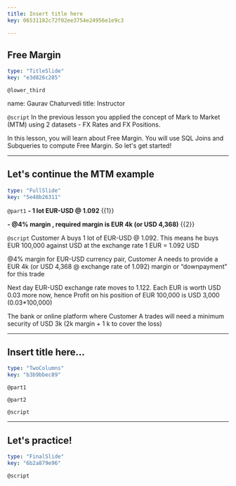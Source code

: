 ```yaml
---
title: Insert title here
key: 06531182c72f02ee3754e24956e1e9c3

---
```

## Free Margin

```yaml
type: "TitleSlide"
key: "e3d826c285"
```

`@lower_third`

name: Gaurav Chaturvedi
title: Instructor


`@script`
In the previous lesson you applied the concept of Mark to Market (MTM) using 2 datasets - FX Rates and FX Positions. 

In this lesson, you will learn about Free Margin. You will use SQL Joins and Subqueries to compute Free Margin. So let's get started!


---
## Let's continue the MTM example

```yaml
type: "FullSlide"
key: "5e48b26311"
```

`@part1`
**- 1 lot EUR-USD @ 1.092** {{1}}

**- @4% margin , required margin is EUR 4k (or USD 4,368)** {{2}}


`@script`
Customer A buys 1 lot of EUR-USD @ 1.092. This means he buys EUR 100,000 against USD at the exchange rate 1 EUR = 1.092 USD

@4% margin for EUR-USD currency pair, Customer A needs to provide a EUR 4k (or USD 4,368 @ exchange rate of 1.092) margin or “downpayment” for this trade

Next day EUR-USD exchange rate moves to 1.122. Each EUR is worth USD 0.03 more now, hence Profit on his position of EUR 100,000 is USD 3,000 (0.03*100,000)

The bank or online platform where Customer A trades  will need a minimum security of USD 3k (2k margin + 1 k to cover the loss)


---
## Insert title here...

```yaml
type: "TwoColumns"
key: "b3b9bbec89"
```

`@part1`



`@part2`



`@script`



---
## Let's practice!

```yaml
type: "FinalSlide"
key: "6b2a879e96"
```

`@script`


